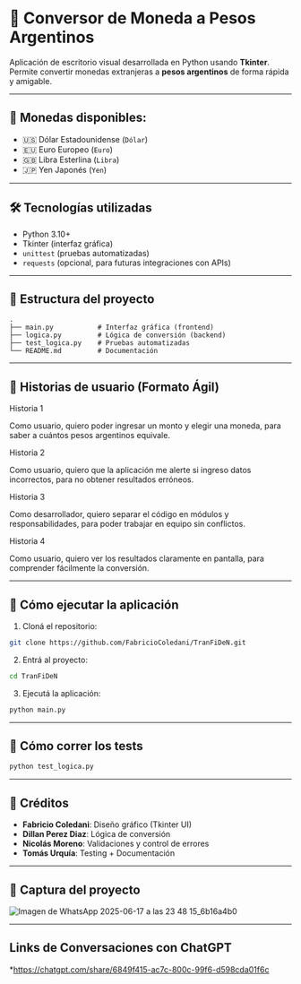 # 💱 Conversor de Moneda a Pesos Argentinos

Aplicación de escritorio visual desarrollada en Python usando **Tkinter**. Permite convertir monedas extranjeras a **pesos argentinos** de forma rápida y amigable.

---

## 🎯 Monedas disponibles:

* 🇺🇸 Dólar Estadounidense (`Dólar`)
* 🇪🇺 Euro Europeo (`Euro`)
* 🇬🇧 Libra Esterlina (`Libra`)
* 🇯🇵 Yen Japonés (`Yen`)

---

## 🛠 Tecnologías utilizadas

* Python 3.10+
* Tkinter (interfaz gráfica)
* `unittest` (pruebas automatizadas)
* `requests` (opcional, para futuras integraciones con APIs)

---

## 📁 Estructura del proyecto

```
.
├── main.py           # Interfaz gráfica (frontend)
├── logica.py         # Lógica de conversión (backend)
├── test_logica.py    # Pruebas automatizadas
└── README.md         # Documentación
```

---

## 📖 Historias de usuario (Formato Ágil)

Historia 1

Como usuario,
quiero poder ingresar un monto y elegir una moneda,
para saber a cuántos pesos argentinos equivale.

Historia 2

Como usuario,
quiero que la aplicación me alerte si ingreso datos incorrectos,
para no obtener resultados erróneos.

Historia 3

Como desarrollador,
quiero separar el código en módulos y responsabilidades,
para poder trabajar en equipo sin conflictos.

Historia 4

Como usuario,
quiero ver los resultados claramente en pantalla,
para comprender fácilmente la conversión.

---

## 🚀 Cómo ejecutar la aplicación

1. Cloná el repositorio:

```bash
git clone https://github.com/FabricioColedani/TranFiDeN.git
```

2. Entrá al proyecto:

```bash
cd TranFiDeN
```

3. Ejecutá la aplicación:

```bash
python main.py
```

---

## 🧪 Cómo correr los tests

```bash
python test_logica.py
```

---

## 📌 Créditos

* **Fabricio Coledani**: Diseño gráfico (Tkinter UI)
* **Dillan Perez Diaz**: Lógica de conversión
* **Nicolás Moreno**: Validaciones y control de errores
* **Tomás Urquía**: Testing + Documentación

---

## 📸 Captura del proyecto

![Imagen de WhatsApp 2025-06-17 a las 23 48 15_6b16a4b0](https://github.com/user-attachments/assets/12c6a638-39e1-493b-a01c-b3f41425ee21)

---

## Links de Conversaciones con ChatGPT

*https://chatgpt.com/share/6849f415-ac7c-800c-99f6-d598cda01f6c


